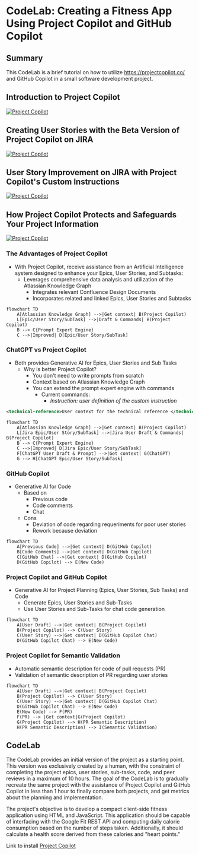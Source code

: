 # CodeLab: Creating a Fitness App Using Project Copilot and GitHub Copilot
## Summary

This CodeLab is a brief tutorial on how to utilize https://projectcopilot.co/ and GitHub Copilot in a small software development project.

## Introduction to Project Copilot

[![Project Copilot](http://img.youtube.com/vi/Uj0r2KoQtzQ/0.jpg)](https://www.youtube.com/watch?v=Uj0r2KoQtzQ "Introduction to Project Copilot, an AI Assistant to Improve Project Management in Jira")

## Creating User Stories with the Beta Version of Project Copilot on JIRA

[![Project Copilot](http://img.youtube.com/vi/oa7LKD3SgQY/0.jpg)](https://www.youtube.com/watch?v=oa7LKD3SgQY "Creating User Stories with the Beta Version of Project Copilot on JIRA")

## User Story Improvement on JIRA with Project Copilot's Custom Instructions

[![Project Copilot](http://img.youtube.com/vi/2m4d0exOH1U/0.jpg)](https://www.youtube.com/watch?v=2m4d0exOH1U "User Story Improvement on JIRA with Project Copilot's Custom Instructions")

## How Project Copilot Protects and Safeguards Your Project Information

[![Project Copilot](http://img.youtube.com/vi/duNmcSjIxNA/0.jpg)](https://www.youtube.com/watch?v=duNmcSjIxNA "User Story Improvement on JIRA with Project Copilot's Custom Instructions")

### The Advantages of Project Copilot
- With Project Copilot, receive assistance from an Artificial Intelligence system designed to enhance your Epics, User Stories, and Subtasks:
    - Leverages comprehensive data analysis and utilization of the Atlassian Knowledge Graph
        - Integrates relevant Confluence Design Documents
        - Incorporates related and linked Epics, User Stories and Subtasks
```mermaid
flowchart TD
    A[Atlassian Knowledge Graph] -->|Get context| B(Project Copilot)
    L[Epic/User Story/SubTask] -->|Draft & Commands| B(Project Copilot)
    B --> C{Prompt Expert Engine}
    C -->|Improved| D[Epic/User Story/SubTask]
```

### ChatGPT vs Project Copilot 
- Both provides Generative AI for Epics, User Stories and Sub Tasks
    - Why is better Project Copilot?
        - You don't need to write prompts from scratch
        - Context based on Atlassian Knowledge Graph
        - You can extend the prompt expert engine with commands
            - Current commands:
                - _Instruction: user definition of the custom instruction_
```xml
<technical-reference>User context for the technical reference </technical-reference>
```
        
```mermaid
flowchart TD
    A[Atlassian Knowledge Graph] -->|Get context| B(Project Copilot)
    L[Jira Epic/User Story/SubTask] -->|Jira User Draft & Commands| B(Project Copilot)
    B --> C{Prompt Expert Engine}
    C -->|Improved| D[Jira Epic/User Story/SubTask]
    F[ChatGPT User Draft & Prompt] -->|Get context| G(ChatGPT)
    G --> H[ChatGPT Epic/User Story/SubTask]
```

### GitHub Copilot
- Generative AI for Code
    - Based on 
        - Previous code
        - Code comments
        - Chat
    - Cons
        - Deviation of code regarding requeriments for poor user stories
        - Rework because deviation
```mermaid
flowchart TD
    A[Previous Code] -->|Get context| D(GitHub Copilot)
    B[Code Comments] -->|Get context| D(GitHub Copilot)
    C[GitHub Chat] -->|Get context| D(GitHub Copilot)
    D(GitHub Copilot) --> E(New Code)
```

### Project Copilot and GitHub Copilot
- Generative AI for Project Planning (Epics, User Stories, Sub Tasks) and Code
    - Generate Epics, User Stories and Sub-Tasks
    - Use User Stories and Sub-Tasks for chat code generation
```mermaid
flowchart TD
    A[User Draft] -->|Get context| B(Project Copilot)
    B(Project Copilot) --> C(User Story)
    C(User Story) -->|Get context| D(GitHub Copilot Chat)
    D(GitHub Copilot Chat) --> E(New Code)
```

### Project Copilot for Semantic Validation
- Automatic semantic description for code of pull requests (PR)
- Validation of semantic description of PR regarding user stories
```mermaid
flowchart TD
    A[User Draft] -->|Get context| B(Project Copilot)
    B(Project Copilot) --> C(User Story)
    C(User Story) -->|Get context| D(GitHub Copilot Chat)
    D(GitHub Copilot Chat) --> E(New Code)
    E(New Code) --> F(PR)
    F(PR) --> |Get context|G(Project Copilot)
    G(Project Copilot) --> H(PR Semantic Description)
    H(PR Semantic Description) --> I(Semantic Validation)
```

## CodeLab

The CodeLab provides an initial version of the project as a starting point. This version was exclusively created by a human, with the constraint of completing the project epics, user stories, sub-tasks, code, and peer reviews in a maximum of 10 hours.
The goal of the CodeLab is to gradually recreate the same project with the assistance of Project Copilot and GitHub Copilot in less than 1 hour to finally compare both projects, and get metrics about the planning and implementation.

The project's objective is to develop a compact client-side fitness application using HTML and JavaScript. This application should be capable of interfacing with the Google Fit REST API and computing daily calorie consumption based on the number of steps taken. Additionally, it should calculate a health score derived from these calories and "heart points."

Link to install [Project Copilot](https://marketplace.atlassian.com/apps/1231554?tab=overview&hosting=cloud)



